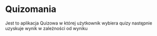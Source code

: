 # Quizomania 
Jest to aplikacja Quizowa w której użytkownik wybiera quizy następnie uzyskuje wynik w zależności od wyniku
